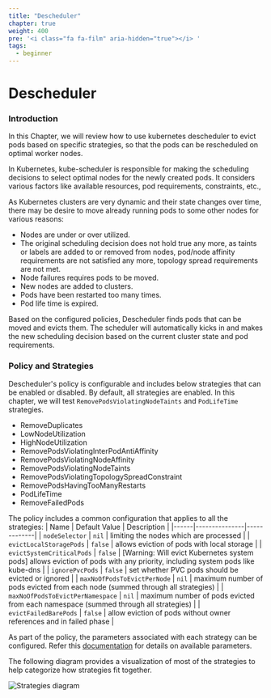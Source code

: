 ```yaml
---
title: "Descheduler"
chapter: true
weight: 400
pre: '<i class="fa fa-film" aria-hidden="true"></i> '
tags:
  - beginner
---
```


# Descheduler

### Introduction

In this Chapter, we will review how to use kubernetes descheduler to evict pods based on specific strategies, so that the pods can be rescheduled on optimal worker nodes.

In Kubernetes, kube-scheduler is responsible for making the scheduling decisions to select optimal nodes for the newly created pods. It considers various factors like available resources, pod requirements, constraints, etc., 

As Kubernetes clusters are very dynamic and their state changes over time, there may be desire to move already running pods to some other nodes for various reasons:

* Nodes are under or over utilized.
* The original scheduling decision does not hold true any more, as taints or labels are added to or removed from nodes, pod/node affinity requirements are not satisfied any more, topology spread requirements are not met.
* Node failures requires pods to be moved.
* New nodes are added to clusters.
* Pods have been restarted too many times.
* Pod life time is expired.


Based on the configured policies, Descheduler finds pods that can be moved and evicts them. The scheduler will automatically kicks in and makes the new scheduling decision based on the current cluster state and pod requirements. 

### Policy and Strategies

Descheduler's policy is configurable and includes below strategies that can be enabled or disabled. By default, all strategies are enabled. In this chapter, we will test `RemovePodsViolatingNodeTaints` and `PodLifeTime` strategies.

* RemoveDuplicates
* LowNodeUtilization
* HighNodeUtilization
* RemovePodsViolatingInterPodAntiAffinity
* RemovePodsViolatingNodeAffinity
* RemovePodsViolatingNodeTaints
* RemovePodsViolatingTopologySpreadConstraint
* RemovePodsHavingTooManyRestarts
* PodLifeTime
* RemoveFailedPods

The policy includes a common configuration that applies to all the strategies:
| Name | Default Value | Description |
|------|---------------|-------------|
| `nodeSelector` | `nil` | limiting the nodes which are processed |
| `evictLocalStoragePods` | `false` | allows eviction of pods with local storage |
| `evictSystemCriticalPods` | `false` | [Warning: Will evict Kubernetes system pods] allows eviction of pods with any priority, including system pods like kube-dns |
| `ignorePvcPods` | `false` | set whether PVC pods should be evicted or ignored |
| `maxNoOfPodsToEvictPerNode` | `nil` | maximum number of pods evicted from each node (summed through all strategies) |
| `maxNoOfPodsToEvictPerNamespace` | `nil` | maximum number of pods evicted from each namespace (summed through all strategies) |
| `evictFailedBarePods` | `false` | allow eviction of pods without owner references and in failed phase |

As part of the policy, the parameters associated with each strategy can be configured. Refer this [documentation](https://github.com/kubernetes-sigs/descheduler#policy-and-strategies) for details on available parameters.

The following diagram provides a visualization of most of the strategies to help categorize how strategies fit together.

![Strategies diagram](/images/descheduler/strategies_diagram.png)

